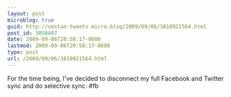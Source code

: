 ```yaml
---
layout: post
microblog: true
guid: http://vmstan-tweets.micro.blog/2009/09/06/3810921564.html
post_id: 3050407
date: 2009-09-06T20:58:17-0600
lastmod: 2009-09-06T20:58:17-0600
type: post
url: /2009/09/06/3810921564.html
---
```

For the time being, I've decided to disconnect my full Facebook and Twitter sync and do selective sync. #fb

